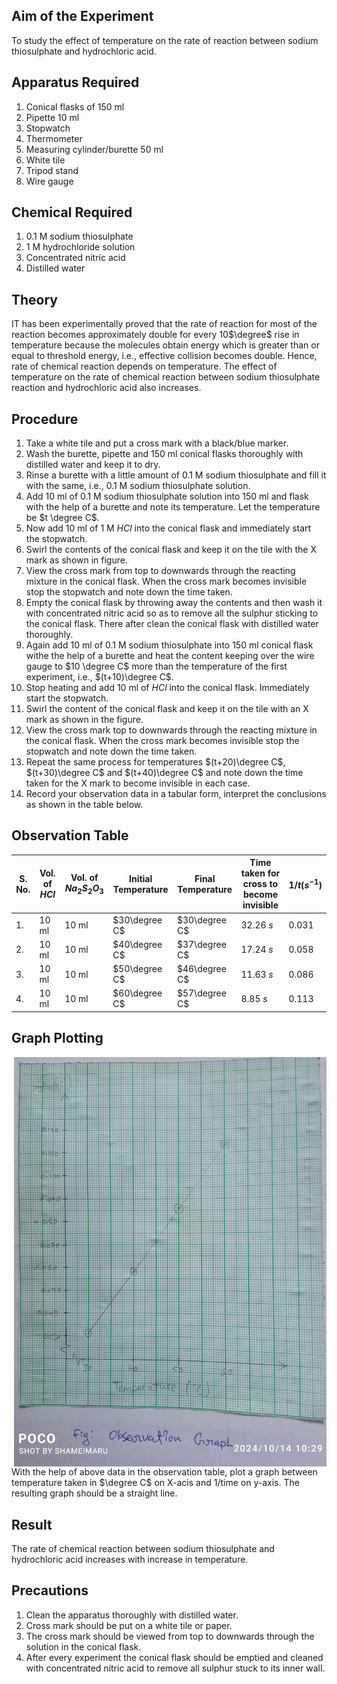 ## Aim of the Experiment 
To study the effect of temperature on the rate of reaction between sodium thiosulphate and hydrochloric acid. 

## Apparatus Required 
1. Conical flasks of 150 ml 
2. Pipette 10 ml 
3. Stopwatch 
4. Thermometer 
5. Measuring cylinder/burette 50 ml 
6. White tile 
7. Tripod stand 
8. Wire gauge 

## Chemical Required 
1. 0.1 M sodium thiosulphate
2. 1 M hydrochloride solution 
3. Concentrated nitric acid 
4. Distilled water 

## Theory 
IT has been experimentally proved that the rate of reaction for most of the reaction becomes approximately double for every 10$\degree$ rise in temperature because the molecules obtain energy which is greater than or equal to threshold energy, i.e., effective collision becomes double. Hence, rate of chemical reaction depends on temperature. The effect of temperature on the rate of chemical reaction between sodium thiosulphate reaction and hydrochloric acid also increases. 

## Procedure 
1. Take a white tile and put a cross mark with a black/blue marker. 
2. Wash the burette, pipette and 150 ml conical flasks thoroughly with distilled water and keep it to dry.
3. Rinse a burette with a little amount of 0.1 M sodium thiosulphate and fill it with the same, i.e., 0.1 M sodium thiosulphate solution.
4. Add 10 ml of 0.1 M sodium thiosulphate solution into 150 ml and flask with the help of a burette and note its temperature. Let the temperature be $t \degree C$. 
5. Now add 10 ml of 1 M $HCl$ into the conical flask and immediately start the stopwatch. 
6. Swirl the contents of the conical flask and keep it on the tile with the X mark as shown in figure.
7. View the cross mark from top to downwards through the reacting mixture in the conical flask. When the cross mark becomes invisible stop the stopwatch and note down the time taken. 
8. Empty the conical flask by throwing away the contents and then wash it with concentrated nitric acid so as to remove all the sulphur sticking to the conical flask. There after clean the conical flask with distilled water thoroughly. 
9. Again add 10 ml of 0.1 M sodium thiosulphate into 150 ml conical flask withe the help of a burette and heat the content keeping over the wire gauge to $10 \degree C$ more than the temperature of the first experiment, i.e., $(t+10)\degree C$. 
10. Stop heating and add 10 ml of $HCl$ into the conical flask. Immediately start the stopwatch. 
11. Swirl the content of the conical flask and keep it on the tile with an X mark as shown in the figure. 
12. View the cross mark top to downwards through the reacting mixture in the conical flask. When the cross mark becomes invisible stop the stopwatch and note down the time taken. 
13. Repeat the same process for temperatures $(t+20)\degree C$, $(t+30)\degree C$ and $(t+40)\degree C$ and note down the time taken for the X mark to become invisible in each case. 
14. Record your observation data in a tabular form, interpret the conclusions as shown in the table below. 

## Observation Table 

|S. No. | Vol. of $HCl$ | Vol. of $Na_2S_2O_3$ | Initial Temperature | Final Temperature | Time taken for cross to become invisible | $1/t (s^{-1})$
|-|-|-|-|-|-|-|
| 1. | 10 ml | 10 ml | $30\degree C$ | $30\degree C$ | 32.26 $s$ | 0.031 | 
| 2. | 10 ml | 10 ml | $40\degree C$ | $37\degree C$ | 17.24 $s$ | 0.058 |
| 3. | 10 ml | 10 ml | $50\degree C$ | $46\degree C$ | 11.63 $s$ | 0.086 |
| 4. | 10 ml | 10 ml | $60\degree C$ | $57\degree C$ | 8.85 $s$ | 0.113 |

## Graph Plotting 
<img align=right src="./img/11-graph.jpg" width=500>

With the help of above data in the observation table, plot a graph between temperature taken in $\degree C$ on X-acis and 1/time on y-axis. The resulting graph should be a straight line. 

## Result 
The rate of chemical reaction between sodium thiosulphate and hydrochloric acid increases with increase in temperature.

## Precautions 
1. Clean the apparatus thoroughly with distilled water. 
2. Cross mark should be put on a white tile or paper. 
3. The cross mark should be viewed from top to downwards through the solution in the conical flask. 
4. After every experiment the conical flask should be emptied and cleaned with concentrated nitric acid to remove all sulphur stuck to its inner wall.